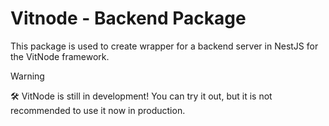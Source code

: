# Vitnode - Backend Package

This package is used to create wrapper for a backend server in NestJS for the VitNode framework.

> [!WARNING]
> 🛠️ VitNode is still in development! You can try it out, but it is not recommended to use it now in production.
